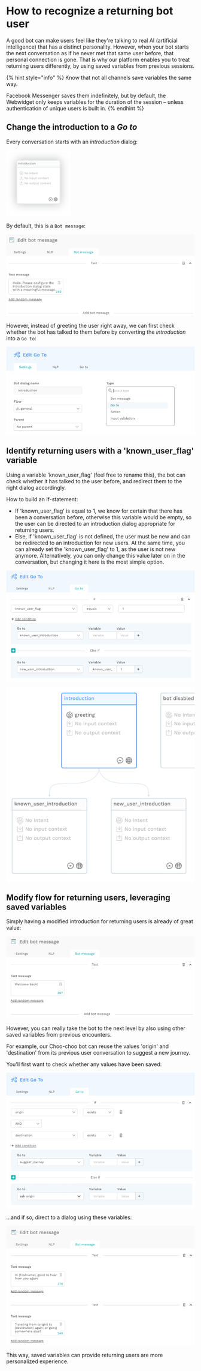 # How to recognize a returning bot user

A good bot can make users feel like they're talking to real AI \(artificial intelligence\) that has a distinct personality. However, when your bot starts the next conversation as if he never met that same user before, that personal connection is gone. That is why our platform enables you to treat returning users differently, by using saved variables from previous sessions.

{% hint style="info" %}
Know that not all channels save variables the same way.

Facebook Messenger saves them indefinitely, but by default, the Webwidget only keeps variables for the duration of the session – unless authentication of unique users is built in.
{% endhint %}

## Change the introduction to a _Go to_

Every conversation starts with an _introduction_ dialog:

![](../.gitbook/assets/schermafbeelding-2019-01-24-om-10.56.45.png)

By default, this is a `Bot message`:

![](../.gitbook/assets/schermafbeelding-2019-01-24-om-10.56.17-kopie.png)

However, instead of greeting the user right away, we can first check whether the bot has talked to them before by converting the _introduction_ into a `Go to`:

![](../.gitbook/assets/schermafbeelding-2019-01-24-om-11.17.12.png)

## Identify returning users with a 'known\_user\_flag' variable

Using a variable 'known\_user\_flag' \(feel free to rename this\), the bot can check whether it has talked to the user before, and redirect them to the right dialog accordingly. 

How to build an If-statement:

* If 'known\_user\_flag' is equal to 1, we know for certain that there has been a conversation before, otherwise this variable would be empty, so the user can be directed to an introduction dialog appropriate for returning users.
* Else, if 'known\_user\_flag' is not defined, the user must be new and can be redirected to an introduction for new users. At the same time, you can already set the 'known\_user\_flag' to 1, as the user is not new anymore. Alternatively, you can only change this value later on in the conversation, but changing it here is the most simple option.

![](../.gitbook/assets/schermafbeelding-2019-01-24-om-11.24.35.png)

![](../.gitbook/assets/schermafbeelding-2019-01-24-om-11.39.38.png)

## Modify flow for returning users, leveraging saved variables

Simply having a modified introduction for returning users is already of great value:

![](../.gitbook/assets/schermafbeelding-2019-01-24-om-11.49.51.png)

However, you can really take the bot to the next level by also using other saved variables from previous encounters.

For example, our Choo-choo bot can reuse the values 'origin' and 'destination' from its previous user conversation to suggest a new journey.

You'll first want to check whether any values have been saved:

![](../.gitbook/assets/schermafbeelding-2019-01-24-om-12.06.50.png)

...and if so, direct to a dialog using these variables:

![](../.gitbook/assets/schermafbeelding-2019-01-24-om-12.03.20.png)

This way, saved variables can provide returning users are more personalized experience.

